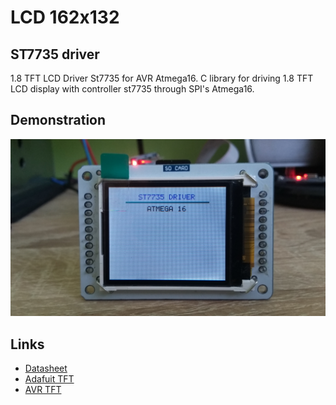 # LCD 162x132
## ST7735 driver
1.8 TFT LCD Driver St7735 for AVR Atmega16.
C library for driving 1.8 TFT LCD display with controller st7735 through SPI's Atmega16.

## Demonstration
<img src="img/st7735.jpg" />

## Links
- [Datasheet](http://www.displayfuture.com/Display/datasheet/controller/ST7735.pdf)
- [Adafuit TFT](https://github.com/adafruit/Adafruit-ST7735-Library)
- [AVR TFT](http://w8bh.net/avr/AvrTFT.pdf)
